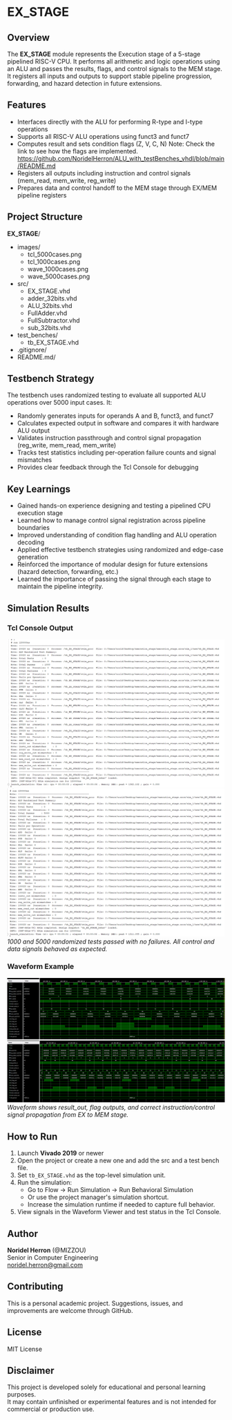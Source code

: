 # EX_STAGE

## Overview
The **EX_STAGE** module represents the Execution stage of a 5-stage pipelined RISC-V CPU. It performs all arithmetic and logic operations using an ALU and passes the results, flags, and control signals to the MEM stage. It registers all inputs and outputs to support stable pipeline progression, forwarding, and hazard detection in future extensions.

## Features
- Interfaces directly with the ALU for performing R-type and I-type operations
- Supports all RISC-V ALU operations using funct3 and funct7
- Computes result and sets condition flags (Z, V, C, N)
Note: Check the link to see how the flags are implemented.
https://github.com/NoridelHerron/ALU_with_testBenches_vhdl/blob/main/README.md
- Registers all outputs including instruction and control signals (mem_read, mem_write, reg_write)
- Prepares data and control handoff to the MEM stage through EX/MEM pipeline registers

## Project Structure
**EX_STAGE**/
- images/
    - tcl_5000cases.png
    - tcl_1000cases.png
    - wave_1000cases.png
    - wave_5000cases.png
- src/
    - EX_STAGE.vhd
    - adder_32bits.vhd
    - ALU_32bits.vhd
    - FullAdder.vhd
    - FullSubtractor.vhd
    - sub_32bits.vhd
- test_benches/
    - tb_EX_STAGE.vhd
- .gitignore/
- README.md/

## Testbench Strategy
The testbench uses randomized testing to evaluate all supported ALU operations over 5000 input cases. It:
- Randomly generates inputs for operands A and B, funct3, and funct7
- Calculates expected output in software and compares it with hardware ALU output
- Validates instruction passthrough and control signal propagation (reg_write, mem_read, mem_write)
- Tracks test statistics including per-operation failure counts and signal mismatches
- Provides clear feedback through the Tcl Console for debugging

## Key Learnings
- Gained hands-on experience designing and testing a pipelined CPU execution stage
- Learned how to manage control signal registration across pipeline boundaries
- Improved understanding of condition flag handling and ALU operation decoding
- Applied effective testbench strategies using randomized and edge-case generation
- Reinforced the importance of modular design for future extensions (hazard detection, forwarding, etc.)
- Learned the importance of passing the signal through each stage to maintain the pipeline integrity.

## Simulation Results
### Tcl Console Output
![Tcl Output – 5000 Cases](images/tcl_1000cases.png)  
![Tcl Output – 5000 Cases](images/tcl_5000cases.png)  
*1000 and 5000 randomized tests passed with no failures. All control and data signals behaved as expected.*
### Waveform Example
![Waveform Example](images/wave_1000cases.png)  
![Waveform Example](images/wave_5000cases.png)  
*Waveform shows result_out, flag outputs, and correct instruction/control signal propagation from EX to MEM stage.*

## How to Run
1. Launch **Vivado 2019** or newer
2. Open the project or create a new one and add the src and a test bench file.
3.  Set `tb_EX_STAGE.vhd` as the top-level simulation unit.
4. Run the simulation:
    - Go to Flow → Run Simulation → Run Behavioral Simulation
    - Or use the project manager's simulation shortcut.
    - Increase the simulation runtime if needed to capture full behavior.
5. View signals in the Waveform Viewer and test status in the Tcl Console.

## Author
**Noridel Herron** (@MIZZOU)  
Senior in Computer Engineering  
noridel.herron@gmail.com

## Contributing
This is a personal academic project. Suggestions, issues, and improvements are welcome through GitHub.

## License
MIT License

## Disclaimer
This project is developed solely for educational and personal learning purposes.  
It may contain unfinished or experimental features and is not intended for commercial or production use.
